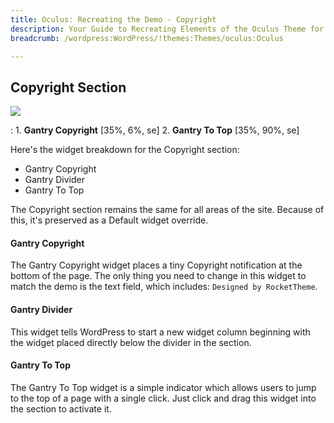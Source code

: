 ```yaml
---
title: Oculus: Recreating the Demo - Copyright
description: Your Guide to Recreating Elements of the Oculus Theme for WordPress
breadcrumb: /wordpress:WordPress/!themes:Themes/oculus:Oculus

---
```


Copyright Section
-----

![][demo]

:	1. **Gantry Copyright** [35%, 6%, se]
	2. **Gantry To Top** [35%, 90%, se]

Here's the widget breakdown for the Copyright section:

* Gantry Copyright
* Gantry Divider
* Gantry To Top

The Copyright section remains the same for all areas of the site. Because of this, it's preserved as a Default widget override.

#### Gantry Copyright

The Gantry Copyright widget places a tiny Copyright notification at the bottom of the page. The only thing you need to change in this widget to match the demo is the text field, which includes: `Designed by RocketTheme`. 

#### Gantry Divider

This widget tells WordPress to start a new widget column beginning with the widget placed directly below the divider in the section.

#### Gantry To Top

The Gantry To Top widget is a simple indicator which allows users to jump to the top of a page with a single click. Just click and drag this widget into the section to activate it.

[demo]: assets/demo_11.jpeg